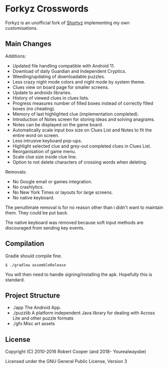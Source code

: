 # Forkyz Crosswords

Forkyz is an unofficial fork of [Shortyz](https://github.com/kebernet/shortyz/)
implementing my own customisations.

## Main Changes

Additions:

* Updated file handling compatible with Android 11.
* Download of daily Guardian and Independent Cryptics.
* Weeding/updating of downloadable puzzles.
* Less crazy night mode colors and night mode by system theme.
* Clues view on board page for smaller screens.
* Update to androidx libraries.
* History of viewed clues in clues lists.
* Progress measures number of filled boxes instead of correctly filled
  boxes (no cheating).
* Memory of last highlighted clue (implementation completed).
* Introduction of Notes screen for storing ideas and solving anagrams.
* Notes can be displayed on the game board.
* Automatically scale input box size on Clues List and Notes to fit the entire
  word on screen.
* Less intrusive keyboard pop-ups.
* Highlight selected clue and grey-out completed clues in Clues List.
* Reorganisation of game menu.
* Scale clue size inside clue line.
* Option to not delete characters of crossing words when deleting.

Removals:

* No Google email or games integration.
* No crashlytics.
* No New York Times or layouts for large screens.
* No native keyboard.

The penultimate removal is for no reason other than i didn't want to
maintain them. They could be put back.

The native keyboard was removed because soft input methods are
discouraged from sending key events.

## Compilation

Gradle should compile fine.

    $ ./gradlew assembleRelease

You will then need to handle signing/installing the apk. Hopefully this is standard.

## Project Structure

  * ./app The Android App.
  * ./puzzlib A platform independent Java library for dealing with Across Lite and other puzzle formats
  * ./gfx Misc art assets

License
-------

Copyright (C) 2010-2016 Robert Cooper (and 2018- Yourealwaysbe)

Licensed under the GNU General Public License, Version 3
